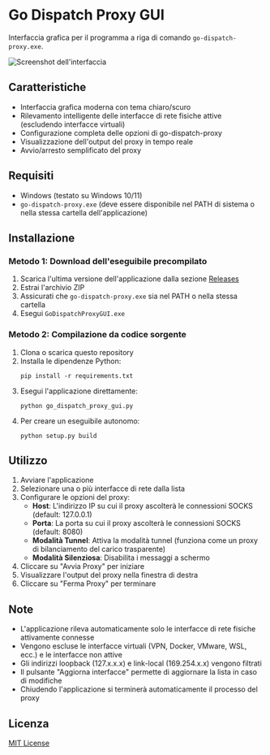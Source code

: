 # Go Dispatch Proxy GUI

Interfaccia grafica per il programma a riga di comando `go-dispatch-proxy.exe`.

![Screenshot dell'interfaccia](screenshot_placeholder.jpg)

## Caratteristiche

- Interfaccia grafica moderna con tema chiaro/scuro
- Rilevamento intelligente delle interfacce di rete fisiche attive (escludendo interfacce virtuali)
- Configurazione completa delle opzioni di go-dispatch-proxy
- Visualizzazione dell'output del proxy in tempo reale
- Avvio/arresto semplificato del proxy

## Requisiti

- Windows (testato su Windows 10/11)
- `go-dispatch-proxy.exe` (deve essere disponibile nel PATH di sistema o nella stessa cartella dell'applicazione)

## Installazione

### Metodo 1: Download dell'eseguibile precompilato

1. Scarica l'ultima versione dell'applicazione dalla sezione [Releases](https://github.com/tuousername/go-dispatch-proxy-gui/releases)
2. Estrai l'archivio ZIP
3. Assicurati che `go-dispatch-proxy.exe` sia nel PATH o nella stessa cartella
4. Esegui `GoDispatchProxyGUI.exe`

### Metodo 2: Compilazione da codice sorgente

1. Clona o scarica questo repository
2. Installa le dipendenze Python:
   ```
   pip install -r requirements.txt
   ```
3. Esegui l'applicazione direttamente:
   ```
   python go_dispatch_proxy_gui.py
   ```
4. Per creare un eseguibile autonomo:
   ```
   python setup.py build
   ```

## Utilizzo

1. Avviare l'applicazione
2. Selezionare una o più interfacce di rete dalla lista
3. Configurare le opzioni del proxy:
   - **Host**: L'indirizzo IP su cui il proxy ascolterà le connessioni SOCKS (default: 127.0.0.1)
   - **Porta**: La porta su cui il proxy ascolterà le connessioni SOCKS (default: 8080)
   - **Modalità Tunnel**: Attiva la modalità tunnel (funziona come un proxy di bilanciamento del carico trasparente)
   - **Modalità Silenziosa**: Disabilita i messaggi a schermo
4. Cliccare su "Avvia Proxy" per iniziare
5. Visualizzare l'output del proxy nella finestra di destra
6. Cliccare su "Ferma Proxy" per terminare

## Note

- L'applicazione rileva automaticamente solo le interfacce di rete fisiche attivamente connesse
- Vengono escluse le interfacce virtuali (VPN, Docker, VMware, WSL, ecc.) e le interfacce non attive
- Gli indirizzi loopback (127.x.x.x) e link-local (169.254.x.x) vengono filtrati
- Il pulsante "Aggiorna interfacce" permette di aggiornare la lista in caso di modifiche
- Chiudendo l'applicazione si terminerà automaticamente il processo del proxy

## Licenza

[MIT License](LICENSE)

